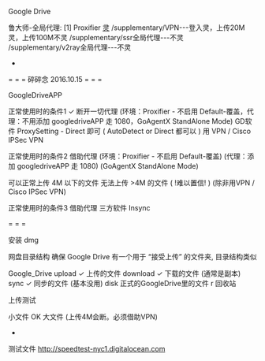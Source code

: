 
Google Drive

鲁大师-全局代理:
[1] Proxifier
[灵](https://github.com/7900ms/nottheater_deserted/blob/master/supplementary/360安全卫士-网络修复-全局代理.txt#必须按配置办法)
/supplementary/VPN---登入灵，上传20M灵，上传100M不灵
/supplementary/ssr全局代理---不灵
/supplementary/v2ray全局代理---不灵

-

= = = 碎碎念 2016.10.15 = = =


GoogleDriveAPP

正常使用时的条件1 ✓
  断开一切代理 (环境：Proxifier - 不启用 Default-覆盖，代理：不用添加 googledriveAPP 走 1080，GoAgentX StandAlone Mode)
  GD软件 ProxySetting - Direct 即可   ( AutoDetect or Direct 都可以 )
  用 VPN / Cisco IPSec VPN

正常使用时的条件2
  借助代理
  (环境：Proxifier - 不启用 Default-覆盖)
  (代理：添加 googledriveAPP 走 1080)
  (GoAgentX StandAlone Mode)

  可以正常上传 4M 以下的文件
  无法上传 >4M 的文件 ( !难以置信! )
  (除非用VPN / Cisco IPSec VPN)

正常使用时的条件3
  借助代理
  三方软件 Insync

= = =

安装
  dmg

网盘目录结构
  确保 Google Drive 有一个用于 “接受上传” 的文件夹, 目录结构类似

  Google_Drive
    upload ✓
      上传的文件
    download ✓
      下载的文件 (通常是副本)
    sync ✓
      同步的文件 (基本没用)
    disk
      正式的GoogleDrive里的文件
    r
      回收站

上传测试

  小文件 OK
  大文件 (上传4M会断。必须借助VPN)

-

测试文件
http://speedtest-nyc1.digitalocean.com



